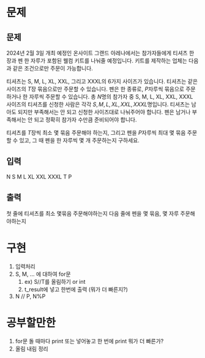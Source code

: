 # 문제
## 문제
2024년 2월 3일 개최 예정인 온사이트 그랜드 아레나에서는 참가자들에게 티셔츠 한 장과 펜 한 자루가 포함된 웰컴 키트를 나눠줄 예정입니다. 키트를 제작하는 업체는 다음과 같은 조건으로만 주문이 가능합니다.

티셔츠는 S, M, L, XL, XXL, 그리고 XXXL의 6가지 사이즈가 있습니다. 티셔츠는 같은 사이즈의 
$T$장 묶음으로만 주문할 수 있습니다.
펜은 한 종류로, 
$P$자루씩 묶음으로 주문하거나 한 자루씩 주문할 수 있습니다.
총 
$N$명의 참가자 중 S, M, L, XL, XXL, XXXL 사이즈의 티셔츠를 신청한 사람은 각각 
$S, M, L, XL, XXL, XXXL$명입니다. 티셔츠는 남아도 되지만 부족해서는 안 되고 신청한 사이즈대로 나눠주어야 합니다. 펜은 남거나 부족해서는 안 되고 정확히 참가자 수만큼 준비되어야 합니다.

티셔츠를 
$T$장씩 최소 몇 묶음 주문해야 하는지, 그리고 펜을 
$P$자루씩 최대 몇 묶음 주문할 수 있고, 그 때 펜을 한 자루씩 몇 개 주문하는지 구하세요.

## 입력
N
S M L XL XXL XXXL
T P

## 출력
첫 줄에 티셔츠를 최소 몇묶음 주문해야하는지
다음 줄에 펜을 몇 묶음, 몇 자루 주문해야하는지

# 구현
1. 입력처리
1. S, M, ... 에 대하여 for문
    1. ex) S//T를 올림하기 or int
    1. t_result에 넣고 한번에 출력 (뭐가 더 빠른지?)
1. N // P, N%P


# 공부할만한
1. for문 돌 때마다 print 또는 넣어놓고 한 번에 print 뭐가 더 빠른가?
1. 올림 내림 정리

